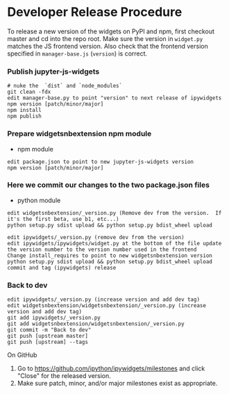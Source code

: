 Developer Release Procedure
===========================

To release a new version of the widgets on PyPI and npm, first checkout
master and cd into the repo root.  Make sure the version in `widget.py`  matches
the JS frontend version.  Also check that the frontend version specified in
`manager-base.js` (`version`) is correct.

### Publish jupyter-js-widgets
```
# nuke the  `dist` and `node_modules`
git clean -fdx
edit manager-base.py to point "version" to next release of ipywidgets
npm version [patch/minor/major]
npm install
npm publish
```

### Prepare widgetsnbextension npm module  
 - npm module
```
edit package.json to point to new jupyter-js-widgets version
npm version [patch/minor/major]
```

### Here we commit our changes to the two package.json files
 - python module
```
edit widgetsnbextension/_version.py (Remove dev from the version.  If it's the first beta, use b1, etc...)
python setup.py sdist upload && python setup.py bdist_wheel upload

edit ipywidgets/_version.py (remove dev from the version)
edit ipywidgets/ipywidgets/widget.py at the bottom of the file update the version number to the version number used in the frontend
Change install_requires to point to new widgetsnbextension version
python setup.py sdist upload && python setup.py bdist_wheel upload
commit and tag (ipywidgets) release
```

### Back to dev  
```
edit ipywidgets/_version.py (increase version and add dev tag)
edit widgetsnbextension/widgetsnbextension/_version.py (increase version and add dev tag)
git add ipywidgets/_version.py
git add widgetsnbextension/widgetsnbextension/_version.py
git commit -m "Back to dev"
git push [upstream master]
git push [upstream] --tags
```

On GitHub
1. Go to https://github.com/ipython/ipywidgets/milestones and click "Close" for the released version.
2. Make sure patch, minor, and/or major milestones exist as appropriate.
